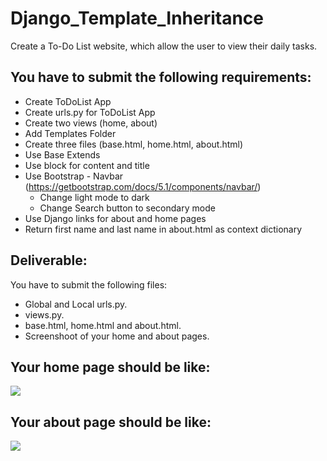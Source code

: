 # Django_Template_Inheritance

Create a To-Do List website, which allow the user to view their daily tasks.

## You have to submit the following requirements:

- Create ToDoList App
- Create urls.py for ToDoList App
- Create two views (home, about)
- Add Templates Folder
- Create three files (base.html, home.html, about.html)
- Use Base Extends
- Use block for content and title
- Use Bootstrap - Navbar (https://getbootstrap.com/docs/5.1/components/navbar/)
    - Change light mode to dark
    - Change Search button to secondary mode
- Use Django links for about and home pages
- Return first name and last name in about.html as context dictionary

## Deliverable:
You have to submit the following files:
- Global and Local urls.py.
- views.py.
- base.html, home.html and about.html.
- Screenshoot of your home and about pages.

## Your home page should be like:

![](https://paper-attachments.dropbox.com/s_A62BAA18E072C17CB13B44953D7699BA7D20B7D65FF3A4EBD55A67B40379ED93_1653301348661_Screen+Shot+1443-10-22+at+1.21.30+PM.png)


## Your about page should be like:

![](https://paper-attachments.dropbox.com/s_A62BAA18E072C17CB13B44953D7699BA7D20B7D65FF3A4EBD55A67B40379ED93_1653301355491_Screen+Shot+1443-10-22+at+1.21.43+PM.png)

